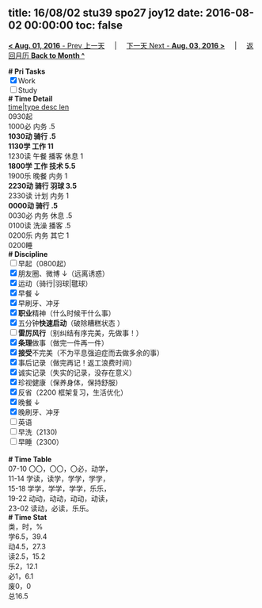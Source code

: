 title: 16/08/02 stu39 spo27 joy12
date: 2016-08-02 00:00:00
toc: false
---
[**< Aug. 01, 2016** - Prev 上一天](/lifelogs/2016/08/d01.html) &nbsp; &nbsp; | &nbsp; &nbsp; [下一天 Next - **Aug. 03, 2016 >**](/lifelogs/2016/08/d03.html) &nbsp; &nbsp; |  &nbsp; &nbsp; [返回月历 **Back to Month ^**](/lifelogs/2016/08/index.html)
<br/><div><b># Pri Tasks</b></div><div><input checked="true" type="checkbox"/>Work</div><div><input type="checkbox"/>Study</div><div><b># Time Detail</b></div><div><u>time|type desc len</u></div><div>0930起</div><div>1000必 内务 .5</div><div><b>1030动 骑行 .5</b></div><div><b>1130学 工作 1</b><b>1</b></div><div>1230读 午餐 播客 休息 1</div><div><b>1800学 工作 技术 5.5</b></div><div>1900乐 晚餐 内务 1</div><div><b>2230动 骑行 羽球 3.5</b></div><div>2330读 计划 内务 1</div><div><b>0000动 骑行 .5</b></div><div>0030必 内务 休息 .5</div><div>0100读 洗澡 播客 .5</div><div>0200乐 内务 其它 1</div><div>0200睡</div><div><b># Discipline</b></div><div><input type="checkbox"/>早起（0800起）</div><div><input checked="true" type="checkbox"/>朋友圈、微博 ↓（远离诱惑）</div><div><input checked="true" type="checkbox"/>运动（骑行|羽球|毽球）</div><div><input checked="true" type="checkbox"/>早餐 ↓</div><div><input checked="true" type="checkbox"/>早刷牙、冲牙</div><div><input checked="true" type="checkbox"/><b>职业</b>精神（什么时候干什么事）</div><div><input checked="true" type="checkbox"/>五分钟<b>快速启动</b>（破除糟糕状态 ）</div><div><input type="checkbox"/><b>雷厉风行</b>（别纠结有序完美，先做事！）</div><div><input checked="true" type="checkbox"/><b>条理</b>做事（做完一件再一件）</div><div><input checked="true" type="checkbox"/><b>接受</b>不完美（不为平息强迫症而去做多余的事）</div><div><input checked="true" type="checkbox"/>事后记录（做完再记！返工浪费时间）</div><div><input checked="true" type="checkbox"/>诚实记录（失实的记录，没存在意义）</div><div><input checked="true" type="checkbox"/>珍视健康（保养身体，保持舒服）</div><div><input checked="true" type="checkbox"/>反省（2200 框架复习，生活优化）</div><div><input checked="true" type="checkbox"/>晚餐 ↓</div><div><input checked="true" type="checkbox"/>晚刷牙、冲牙</div><div><input type="checkbox"/>英语</div><div><input type="checkbox"/>早洗（2130)</div><div><input type="checkbox"/>早睡（2300）</div><div><br/></div><div><b># Time Table</b></div><div>07-10 〇〇，〇〇，〇必，动学，</div><div>11-14 学读，读学，学学，学学，</div><div>15-18 学学，学学，学学，乐乐，</div><div>19-22 动动，动动，动动，动读，</div><div>23-02 读动，必读，乐乐。</div><div><b># Time Stat</b></div><div>类，时，%</div><div>学6.5，39.4</div><div>动4.5，27.3</div><div>读2.5，15.2</div><div>乐2，12.1</div><div>必1，6.1</div><div>废0，0</div><div>总16.5</div>